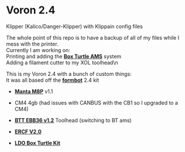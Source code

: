 # Voron 2.4
Klipper (Kalico/Danger-Klipper) with Klippain config files<br />

The whole point of this repo is to have a backup of all of my files while I mess with the printer.<br />
Currently I am working on:<br />
Printing and adding the **[Box Turtle AMS](https://github.com/ArmoredTurtle/BoxTurtle)** system<br />
Adding a filament cutter to my XOL toolhead\n<br />

This is my Voron 2.4 with a bunch of custom things:<br />
It was all based off the **[formbot](https://www.formbot3d.com/products/voron-24-r2-pro-corexy-3d-printer-kit-with-m8p-cb1-board-and-canbus-wiring-system?VariantsId=10457)** 2.4 kit<br />
- **[Manta M8P](https://github.com/bigtreetech/Manta-M8P)** v1.1
- CM4 4gb (had issues with CANBUS with the CB1 so I upgraded to a CM4)
- **[BTT EBB36 v1.2](https://github.com/bigtreetech/EBB)** Toolhead (switching to BT ams)
- **[ERCF V2.0](https://github.com/Enraged-Rabbit-Community/ERCF_v2)**

- **[LDO Box Turtle Kit](https://www.fabreeko.com/products/box-turtle?variant=46305056096511)**
